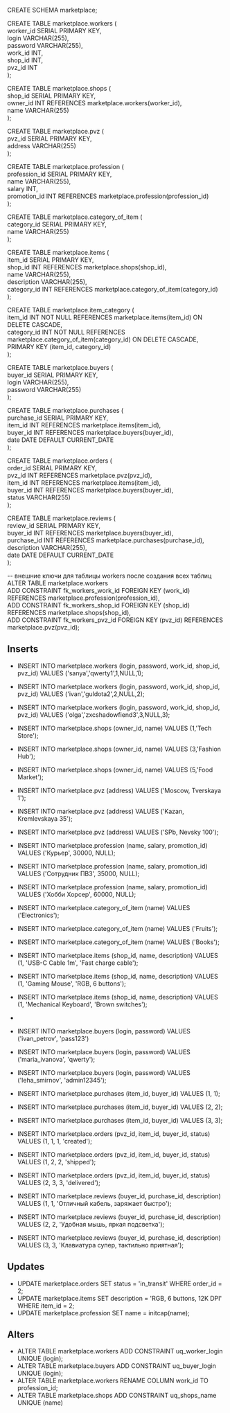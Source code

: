 
CREATE SCHEMA marketplace;  
  
CREATE TABLE marketplace.workers (  
	 worker_id SERIAL PRIMARY KEY,  
	 login VARCHAR(255),  
	 password VARCHAR(255),  
	 work_id INT,  
	 shop_id INT,  
	 pvz_id INT  
);  

CREATE TABLE marketplace.shops (  
	   shop_id SERIAL PRIMARY KEY,  
	   owner_id INT REFERENCES marketplace.workers(worker_id),  
	   name VARCHAR(255)  
);  

CREATE TABLE marketplace.pvz (  
	 pvz_id SERIAL PRIMARY KEY,  
	 address VARCHAR(255)  
);  

CREATE TABLE marketplace.profession (  
	profession_id SERIAL PRIMARY KEY,  
	name VARCHAR(255),  
	salary INT,  
	promotion_id INT REFERENCES marketplace.profession(profession_id)  
);  

CREATE TABLE marketplace.category_of_item (  
	  category_id SERIAL PRIMARY KEY,  
	  name VARCHAR(255)  
);  

CREATE TABLE marketplace.items (  
	   item_id SERIAL PRIMARY KEY,  
	   shop_id INT REFERENCES marketplace.shops(shop_id),  
	   name VARCHAR(255),  
	   description VARCHAR(255),  
	   category_id INT REFERENCES marketplace.category_of_item(category_id)  
);  

CREATE TABLE marketplace.item_category (  
	   item_id     INT NOT NULL REFERENCES marketplace.items(item_id) ON DELETE CASCADE,  
	   category_id INT NOT NULL REFERENCES marketplace.category_of_item(category_id) ON DELETE CASCADE,  
	   PRIMARY KEY (item_id, category_id)  
);  


CREATE TABLE marketplace.buyers (  
	buyer_id SERIAL PRIMARY KEY,  
	login VARCHAR(255),  
	password VARCHAR(255)  
);  

CREATE TABLE marketplace.purchases (  
	   purchase_id SERIAL PRIMARY KEY,  
	   item_id INT REFERENCES marketplace.items(item_id),  
	   buyer_id INT REFERENCES marketplace.buyers(buyer_id),  
	   date DATE DEFAULT CURRENT_DATE  
);  

CREATE TABLE marketplace.orders (  
	order_id SERIAL PRIMARY KEY,  
	pvz_id INT REFERENCES marketplace.pvz(pvz_id),  
	item_id INT REFERENCES marketplace.items(item_id),  
	buyer_id INT REFERENCES marketplace.buyers(buyer_id),  
	status VARCHAR(255)  
);  

CREATE TABLE marketplace.reviews (  
	 review_id SERIAL PRIMARY KEY,  
	 buyer_id INT REFERENCES marketplace.buyers(buyer_id),  
	 purchase_id INT REFERENCES marketplace.purchases(purchase_id),  
	 description VARCHAR(255),  
	 date DATE DEFAULT CURRENT_DATE  
);  
  
-- внешние ключи для таблицы workers после создания всех таблиц  
ALTER TABLE marketplace.workers  
    ADD CONSTRAINT fk_workers_work_id FOREIGN KEY (work_id) REFERENCES marketplace.profession(profession_id),  
    ADD CONSTRAINT fk_workers_shop_id FOREIGN KEY (shop_id) REFERENCES marketplace.shops(shop_id),  
    ADD CONSTRAINT fk_workers_pvz_id FOREIGN KEY (pvz_id) REFERENCES marketplace.pvz(pvz_id);
## Inserts

- INSERT INTO marketplace.workers (login, password, work_id, shop_id, pvz_id) VALUES ('sanya','qwerty1',1,NULL,1);
- INSERT INTO marketplace.workers (login, password, work_id, shop_id, pvz_id) VALUES ('ivan','guldota2',2,NULL,2);
- INSERT INTO marketplace.workers (login, password, work_id, shop_id, pvz_id) VALUES ('olga','zxcshadowfiend3',3,NULL,3);

- INSERT INTO marketplace.shops (owner_id, name) VALUES (1,'Tech Store');
- INSERT INTO marketplace.shops (owner_id, name) VALUES (3,'Fashion Hub');
- INSERT INTO marketplace.shops (owner_id, name) VALUES (5,'Food Market');

- INSERT INTO marketplace.pvz (address) VALUES ('Moscow, Tverskaya 1');
- INSERT INTO marketplace.pvz (address) VALUES ('Kazan, Kremlevskaya 35');
- INSERT INTO marketplace.pvz (address) VALUES ('SPb, Nevsky 100');

- INSERT INTO marketplace.profession (name, salary, promotion_id) VALUES ('Курьер', 30000, NULL);
- INSERT INTO marketplace.profession (name, salary, promotion_id) VALUES ('Сотрудник ПВЗ', 35000, NULL);
- INSERT INTO marketplace.profession (name, salary, promotion_id) VALUES ('Хобби Хорсер', 60000, NULL);

- INSERT INTO marketplace.category_of_item (name) VALUES ('Electronics');
- INSERT INTO marketplace.category_of_item (name) VALUES ('Fruits');
- INSERT INTO marketplace.category_of_item (name) VALUES ('Books');

- INSERT INTO marketplace.items (shop_id, name, description) VALUES (1, 'USB-C Cable 1m', 'Fast charge cable');
- INSERT INTO marketplace.items (shop_id, name, description) VALUES (1, 'Gaming Mouse', 'RGB, 6 buttons');
- INSERT INTO marketplace.items (shop_id, name, description) VALUES (1, 'Mechanical Keyboard', 'Brown switches');
- 
- INSERT INTO marketplace.buyers (login, password) VALUES ('ivan_petrov', 'pass123')
- INSERT INTO marketplace.buyers (login, password) VALUES ('maria_ivanova', 'qwerty');
- INSERT INTO marketplace.buyers (login, password) VALUES ('leha_smirnov', 'admin12345');

- INSERT INTO marketplace.purchases (item_id, buyer_id) VALUES (1, 1);
- INSERT INTO marketplace.purchases (item_id, buyer_id) VALUES (2, 2);
- INSERT INTO marketplace.purchases (item_id, buyer_id) VALUES (3, 3);

- INSERT INTO marketplace.orders (pvz_id, item_id, buyer_id, status) VALUES (1, 1, 1, 'created');
- INSERT INTO marketplace.orders (pvz_id, item_id, buyer_id, status) VALUES (1, 2, 2, 'shipped');
- INSERT INTO marketplace.orders (pvz_id, item_id, buyer_id, status) VALUES (2, 3, 3, 'delivered');

- INSERT INTO marketplace.reviews (buyer_id, purchase_id, description) VALUES (1, 1, 'Отличный кабель, заряжает быстро');
- INSERT INTO marketplace.reviews (buyer_id, purchase_id, description) VALUES (2, 2, 'Удобная мышь, яркая подсветка');
- INSERT INTO marketplace.reviews (buyer_id, purchase_id, description) VALUES (3, 3, 'Клавиатура супер, тактильно приятная');
## Updates

- UPDATE marketplace.orders SET status = 'in_transit' WHERE order_id = 2;
- UPDATE marketplace.items SET description = 'RGB, 6 buttons, 12K DPI' WHERE item_id = 2;
- UPDATE marketplace.profession SET name = initcap(name);
## Alters

- ALTER TABLE marketplace.workers ADD CONSTRAINT uq_worker_login UNIQUE (login);
- ALTER TABLE marketplace.buyers ADD CONSTRAINT uq_buyer_login UNIQUE (login);
- ALTER TABLE marketplace.workers RENAME COLUMN work_id TO profession_id;
- ALTER TABLE marketplace.shops ADD CONSTRAINT uq_shops_name UNIQUE (name)